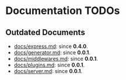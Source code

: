 # Documentation TODOs

## Outdated Documents
* [docs/express.md](express.md): since __0.4.0__.
* [docs/generator.md](generator.md): since __0.0.1__.
* [docs/middlewares.md](middlewares.md): since __0.0.1__.
* [docs/plugins.md](plugins.md): since __0.0.1__.
* [docs/server.md](server.md): since __0.0.1__.
